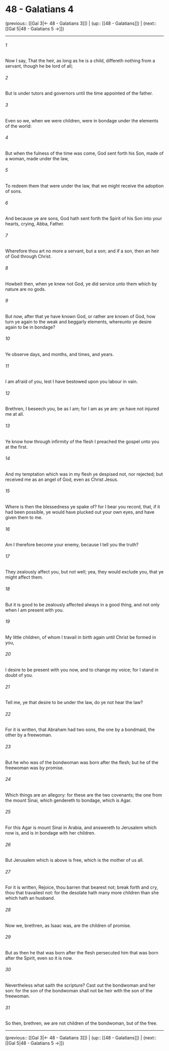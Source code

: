 # 48 - Galatians 4

(previous:: [[Gal 3|← 48 - Galatians 3]]) | (up:: [[48 - Galatians]]) | (next:: [[Gal 5|48 - Galatians 5 →]])

***


###### 1 
Now I say, That the heir, as long as he is a child, differeth nothing from a servant, though he be lord of all; 

###### 2 
But is under tutors and governors until the time appointed of the father. 

###### 3 
Even so we, when we were children, were in bondage under the elements of the world: 

###### 4 
But when the fulness of the time was come, God sent forth his Son, made of a woman, made under the law, 

###### 5 
To redeem them that were under the law, that we might receive the adoption of sons. 

###### 6 
And because ye are sons, God hath sent forth the Spirit of his Son into your hearts, crying, Abba, Father. 

###### 7 
Wherefore thou art no more a servant, but a son; and if a son, then an heir of God through Christ. 

###### 8 
Howbeit then, when ye knew not God, ye did service unto them which by nature are no gods. 

###### 9 
But now, after that ye have known God, or rather are known of God, how turn ye again to the weak and beggarly elements, whereunto ye desire again to be in bondage? 

###### 10 
Ye observe days, and months, and times, and years. 

###### 11 
I am afraid of you, lest I have bestowed upon you labour in vain. 

###### 12 
Brethren, I beseech you, be as I am; for I am as ye are: ye have not injured me at all. 

###### 13 
Ye know how through infirmity of the flesh I preached the gospel unto you at the first. 

###### 14 
And my temptation which was in my flesh ye despised not, nor rejected; but received me as an angel of God, even as Christ Jesus. 

###### 15 
Where is then the blessedness ye spake of? for I bear you record, that, if it had been possible, ye would have plucked out your own eyes, and have given them to me. 

###### 16 
Am I therefore become your enemy, because I tell you the truth? 

###### 17 
They zealously affect you, but not well; yea, they would exclude you, that ye might affect them. 

###### 18 
But it is good to be zealously affected always in a good thing, and not only when I am present with you. 

###### 19 
My little children, of whom I travail in birth again until Christ be formed in you, 

###### 20 
I desire to be present with you now, and to change my voice; for I stand in doubt of you. 

###### 21 
Tell me, ye that desire to be under the law, do ye not hear the law? 

###### 22 
For it is written, that Abraham had two sons, the one by a bondmaid, the other by a freewoman. 

###### 23 
But he who was of the bondwoman was born after the flesh; but he of the freewoman was by promise. 

###### 24 
Which things are an allegory: for these are the two covenants; the one from the mount Sinai, which gendereth to bondage, which is Agar. 

###### 25 
For this Agar is mount Sinai in Arabia, and answereth to Jerusalem which now is, and is in bondage with her children. 

###### 26 
But Jerusalem which is above is free, which is the mother of us all. 

###### 27 
For it is written, Rejoice, thou barren that bearest not; break forth and cry, thou that travailest not: for the desolate hath many more children than she which hath an husband. 

###### 28 
Now we, brethren, as Isaac was, are the children of promise. 

###### 29 
But as then he that was born after the flesh persecuted him that was born after the Spirit, even so it is now. 

###### 30 
Nevertheless what saith the scripture? Cast out the bondwoman and her son: for the son of the bondwoman shall not be heir with the son of the freewoman. 

###### 31 
So then, brethren, we are not children of the bondwoman, but of the free.

***

(previous:: [[Gal 3|← 48 - Galatians 3]]) | (up:: [[48 - Galatians]]) | (next:: [[Gal 5|48 - Galatians 5 →]])
